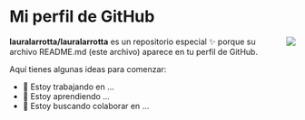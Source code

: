 # Mi perfil de GitHub

<img align="right" src="https://visitor-badge.laobi.icu/badge?page_id=salesp07.salesp07" />

**lauralarrotta/lauralarrotta** es un repositorio especial ✨ porque su archivo README.md (este archivo) aparece en tu perfil de GitHub.

Aquí tienes algunas ideas para comenzar:

- 🔭 Estoy trabajando en ...
- 🌱 Estoy aprendiendo ...
- 👯 Estoy buscando colaborar en ...
